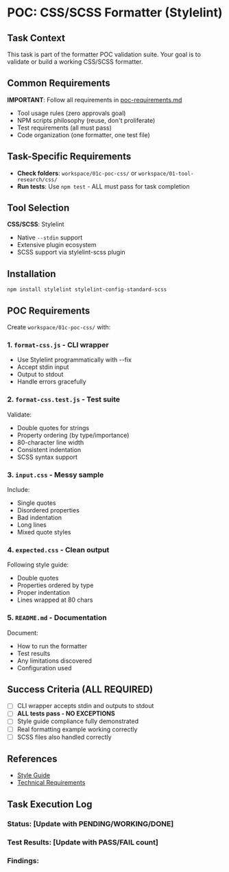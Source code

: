 # POC: CSS/SCSS Formatter (Stylelint)

## Task Context
This task is part of the formatter POC validation suite. Your goal is to validate or build a working CSS/SCSS formatter.

## Common Requirements
**IMPORTANT**: Follow all requirements in [poc-requirements.md](./poc-requirements.md)
- Tool usage rules (zero approvals goal)
- NPM scripts philosophy (reuse, don't proliferate)
- Test requirements (all must pass)
- Code organization (one formatter, one test file)

## Task-Specific Requirements
- **Check folders**: `workspace/01c-poc-css/` or `workspace/01-tool-research/css/`
- **Run tests**: Use `npm test` - ALL must pass for task completion

## Tool Selection
**CSS/SCSS**: Stylelint
- Native `--stdin` support
- Extensive plugin ecosystem
- SCSS support via stylelint-scss plugin

## Installation
`npm install stylelint stylelint-config-standard-scss`

## POC Requirements

Create `workspace/01c-poc-css/` with:

### 1. `format-css.js` - CLI wrapper
- Use Stylelint programmatically with --fix
- Accept stdin input
- Output to stdout
- Handle errors gracefully

### 2. `format-css.test.js` - Test suite
Validate:
- Double quotes for strings
- Property ordering (by type/importance)
- 80-character line width
- Consistent indentation
- SCSS syntax support

### 3. `input.css` - Messy sample
Include:
- Single quotes
- Disordered properties
- Bad indentation
- Long lines
- Mixed quote styles

### 4. `expected.css` - Clean output
Following style guide:
- Double quotes
- Properties ordered by type
- Proper indentation
- Lines wrapped at 80 chars

### 5. `README.md` - Documentation
Document:
- How to run the formatter
- Test results
- Any limitations discovered
- Configuration used

## Success Criteria (ALL REQUIRED)
- [ ] CLI wrapper accepts stdin and outputs to stdout
- [ ] **ALL tests pass - NO EXCEPTIONS**
- [ ] Style guide compliance fully demonstrated
- [ ] Real formatting example working correctly
- [ ] SCSS files also handled correctly

## References
- [Style Guide](../../STYLE_GUIDE.md)
- [Technical Requirements](../technical-requirements.md)

## Task Execution Log
<!-- Document your findings below this line -->
### Status: [Update with PENDING/WORKING/DONE]
### Test Results: [Update with PASS/FAIL count]
### Findings:
<!-- Document ALL test results. If any failed, document how you fixed them.
DO NOT leave this task until ALL tests pass. -->